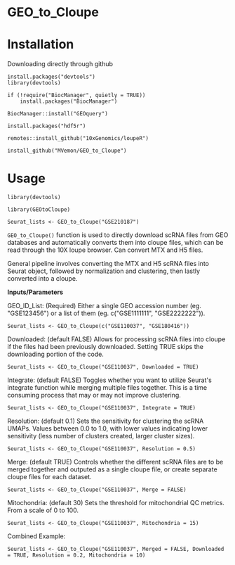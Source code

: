 # GEO_to_Cloupe

# Installation

Downloading directly through github

```
install.packages("devtools")
library(devtools)

if (!require("BiocManager", quietly = TRUE))
    install.packages("BiocManager")

BiocManager::install("GEOquery")

install.packages("hdf5r")

remotes::install_github("10xGenomics/loupeR")

install_github("MVemon/GEO_to_Cloupe")
```



# Usage

```
library(devtools)

library(GEOtoCloupe)

Seurat_lists <- GEO_to_Cloupe("GSE210187")
```

`GEO_to_Cloupe()` function is used to directly download scRNA files from GEO databases and automatically converts them into cloupe files, which can be read through the 10X loupe browser. Can convert MTX and H5 files.

General pipeline involves converting the MTX and H5 scRNA files into Seurat object, followed by normalization and clustering, then lastly converted into a cloupe.

**Inputs/Parameters**

GEO_ID_List: (Required) Either a single GEO accession number (eg. "GSE123456") or a list of them (eg. c("GSE1111111", "GSE2222222")).

```
Seurat_lists <- GEO_to_Cloupe(c("GSE110037", "GSE180416"))
```

Downloaded: (default FALSE) Allows for processing scRNA files into cloupe if the files had been previously downloaded. Setting TRUE skips the downloading portion of the code.

```
Seurat_lists <- GEO_to_Cloupe("GSE110037", Downloaded = TRUE)
```

Integrate: (default FALSE) Toggles whether you want to utilize Seurat's integrate function while merging multiple files together. This is a time consuming process that may or may not improve clustering.

```
Seurat_lists <- GEO_to_Cloupe("GSE110037", Integrate = TRUE)
```

Resolution: (default 0.1) Sets the sensitivity for clustering the scRNA UMAPs. Values between 0.0 to 1.0, with lower values indicating lower sensitivity (less number of clusters created, larger cluster sizes).

```
Seurat_lists <- GEO_to_Cloupe("GSE110037", Resolution = 0.5)
```

Merge: (default TRUE) Controls whether the different scRNA files are to be merged together and outputed as a single cloupe file, or create separate cloupe files for each dataset.

```
Seurat_lists <- GEO_to_Cloupe("GSE110037", Merge = FALSE)
```

Mitochondria: (default 30) Sets the threshold for mitochondrial QC metrics. From a scale of 0 to 100.

```
Seurat_lists <- GEO_to_Cloupe("GSE110037", Mitochondria = 15)
```

Combined Example:

```
Seurat_lists <- GEO_to_Cloupe("GSE110037", Merged = FALSE, Downloaded = TRUE, Resolution = 0.2, Mitochondria = 10)
```
